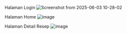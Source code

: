 Halaman Login
![Screenshot from 2025-06-03 10-28-02](https://github.com/user-attachments/assets/6f65faf6-0edf-468f-9bc8-56fa4af48c30)

Halaman Home
![image](https://github.com/user-attachments/assets/5066c10b-2738-4f70-968d-6f5ae6a51974)

Halaman Detail Resep
![image](https://github.com/user-attachments/assets/f4ac1efa-0f3b-4515-b887-0be2d657f4c2)

